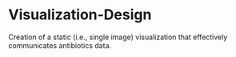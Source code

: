 # Visualization-Design

Creation of a static (i.e., single image) visualization that effectively communicates antibiotics data.
